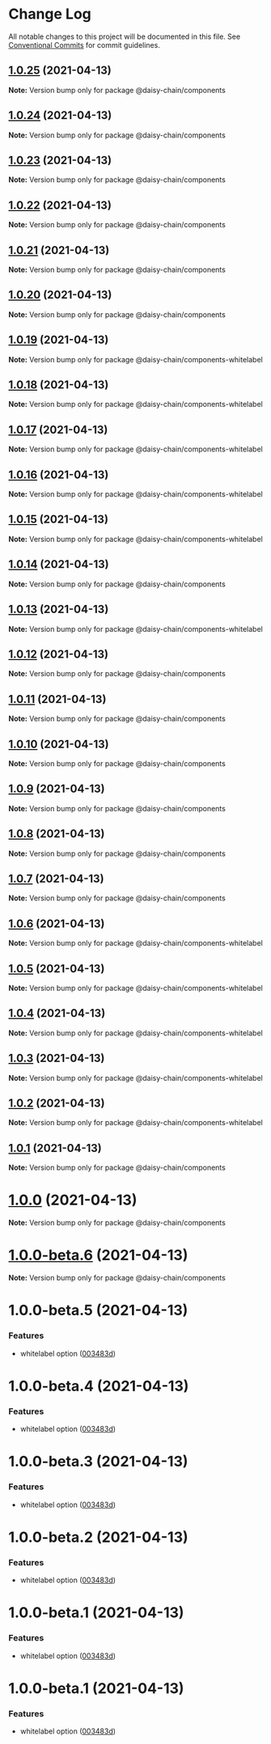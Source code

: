 # Change Log

All notable changes to this project will be documented in this file.
See [Conventional Commits](https://conventionalcommits.org) for commit guidelines.

## [1.0.25](https://github.com/nowseemee/daisy-chain/compare/v1.0.21...v1.0.25) (2021-04-13)

**Note:** Version bump only for package @daisy-chain/components





## [1.0.24](https://github.com/nowseemee/daisy-chain/compare/v1.0.21...v1.0.24) (2021-04-13)

**Note:** Version bump only for package @daisy-chain/components





## [1.0.23](https://github.com/nowseemee/daisy-chain/compare/v1.0.21...v1.0.23) (2021-04-13)

**Note:** Version bump only for package @daisy-chain/components





## [1.0.22](https://github.com/nowseemee/daisy-chain/compare/v1.0.21...v1.0.22) (2021-04-13)

**Note:** Version bump only for package @daisy-chain/components





## [1.0.21](https://github.com/nowseemee/daisy-chain/compare/v1.0.20...v1.0.21) (2021-04-13)

**Note:** Version bump only for package @daisy-chain/components





## [1.0.20](https://github.com/nowseemee/daisy-chain/compare/v1.0.17...v1.0.20) (2021-04-13)

**Note:** Version bump only for package @daisy-chain/components





## [1.0.19](https://github.com/nowseemee/daisy-chain/compare/v1.0.17...v1.0.19) (2021-04-13)

**Note:** Version bump only for package @daisy-chain/components-whitelabel





## [1.0.18](https://github.com/nowseemee/daisy-chain/compare/v1.0.17...v1.0.18) (2021-04-13)

**Note:** Version bump only for package @daisy-chain/components-whitelabel





## [1.0.17](https://github.com/nowseemee/daisy-chain/compare/v1.0.13...v1.0.17) (2021-04-13)

**Note:** Version bump only for package @daisy-chain/components-whitelabel





## [1.0.16](https://github.com/nowseemee/daisy-chain/compare/v1.0.13...v1.0.16) (2021-04-13)

**Note:** Version bump only for package @daisy-chain/components-whitelabel





## [1.0.15](https://github.com/nowseemee/daisy-chain/compare/v1.0.13...v1.0.15) (2021-04-13)

**Note:** Version bump only for package @daisy-chain/components-whitelabel





## [1.0.14](https://github.com/nowseemee/daisy-chain/compare/v1.0.13...v1.0.14) (2021-04-13)

**Note:** Version bump only for package @daisy-chain/components





## [1.0.13](https://github.com/nowseemee/daisy-chain/compare/v1.0.12...v1.0.13) (2021-04-13)

**Note:** Version bump only for package @daisy-chain/components-whitelabel





## [1.0.12](https://github.com/nowseemee/daisy-chain/compare/v1.0.9...v1.0.12) (2021-04-13)

**Note:** Version bump only for package @daisy-chain/components





## [1.0.11](https://github.com/nowseemee/daisy-chain/compare/v1.0.9...v1.0.11) (2021-04-13)

**Note:** Version bump only for package @daisy-chain/components





## [1.0.10](https://github.com/nowseemee/daisy-chain/compare/v1.0.9...v1.0.10) (2021-04-13)

**Note:** Version bump only for package @daisy-chain/components





## [1.0.9](https://github.com/nowseemee/daisy-chain/compare/v1.0.8...v1.0.9) (2021-04-13)

**Note:** Version bump only for package @daisy-chain/components





## [1.0.8](https://github.com/nowseemee/daisy-chain/compare/v1.0.7...v1.0.8) (2021-04-13)

**Note:** Version bump only for package @daisy-chain/components





## [1.0.7](https://github.com/nowseemee/daisy-chain/compare/v1.0.5...v1.0.7) (2021-04-13)

**Note:** Version bump only for package @daisy-chain/components





## [1.0.6](https://github.com/nowseemee/daisy-chain/compare/v1.0.5...v1.0.6) (2021-04-13)

**Note:** Version bump only for package @daisy-chain/components-whitelabel





## [1.0.5](https://github.com/nowseemee/daisy-chain/compare/v1.0.3...v1.0.5) (2021-04-13)

**Note:** Version bump only for package @daisy-chain/components-whitelabel





## [1.0.4](https://github.com/nowseemee/daisy-chain/compare/v1.0.3...v1.0.4) (2021-04-13)

**Note:** Version bump only for package @daisy-chain/components-whitelabel





## [1.0.3](https://github.com/nowseemee/daisy-chain/compare/v1.0.2...v1.0.3) (2021-04-13)

**Note:** Version bump only for package @daisy-chain/components-whitelabel





## [1.0.2](https://github.com/nowseemee/daisy-chain/compare/v1.0.1...v1.0.2) (2021-04-13)

**Note:** Version bump only for package @daisy-chain/components-whitelabel





## [1.0.1](https://github.com/nowseemee/daisy-chain/compare/v1.0.0-beta.5...v1.0.1) (2021-04-13)

**Note:** Version bump only for package @daisy-chain/components





# [1.0.0](https://github.com/nowseemee/daisy-chain/compare/v1.0.0-beta.5...v1.0.0) (2021-04-13)

**Note:** Version bump only for package @daisy-chain/components





# [1.0.0-beta.6](https://github.com/nowseemee/daisy-chain/compare/v1.0.0-beta.5...v1.0.0-beta.6) (2021-04-13)

**Note:** Version bump only for package @daisy-chain/components





# 1.0.0-beta.5 (2021-04-13)


### Features

* whitelabel option ([003483d](https://github.com/nowseemee/daisy-chain/commit/003483da2e942461ebfc0e7592764a1b5369f559))





# 1.0.0-beta.4 (2021-04-13)


### Features

* whitelabel option ([003483d](https://github.com/nowseemee/daisy-chain/commit/003483da2e942461ebfc0e7592764a1b5369f559))





# 1.0.0-beta.3 (2021-04-13)


### Features

* whitelabel option ([003483d](https://github.com/nowseemee/daisy-chain/commit/003483da2e942461ebfc0e7592764a1b5369f559))





# 1.0.0-beta.2 (2021-04-13)


### Features

* whitelabel option ([003483d](https://github.com/nowseemee/daisy-chain/commit/003483da2e942461ebfc0e7592764a1b5369f559))





# 1.0.0-beta.1 (2021-04-13)


### Features

* whitelabel option ([003483d](https://github.com/nowseemee/daisy-chain/commit/003483da2e942461ebfc0e7592764a1b5369f559))





# 1.0.0-beta.1 (2021-04-13)


### Features

* whitelabel option ([003483d](https://github.com/nowseemee/daisy-chain/commit/003483da2e942461ebfc0e7592764a1b5369f559))
